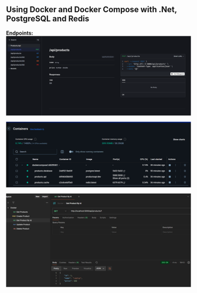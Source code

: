 ## Using Docker and Docker Compose with .Net, PostgreSQL and Redis

**Endpoints:**
![alt text](image.png)

![alt text](image-1.png)

![alt text](image-2.png)